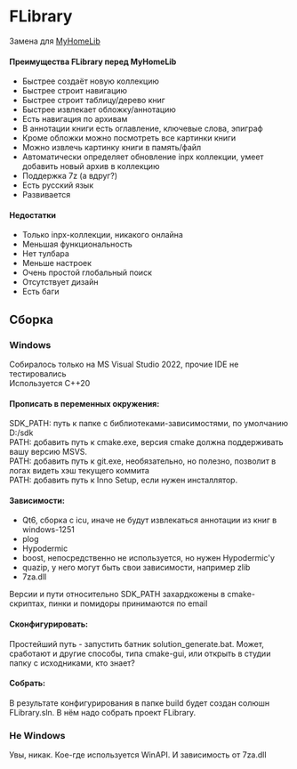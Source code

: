# FLibrary

Замена для [MyHomeLib](https://github.com/OleksiyPenkov/MyHomeLib)

#### Преимущества FLibrary перед MyHomeLib
* Быстрее создаёт новую коллекцию
* Быстрее строит навигацию
* Быстрее строит таблицу/дерево книг
* Быстрее извлекает обложку/аннотацию
* Есть навигация по архивам
* В аннотации книги есть оглавление, ключевые слова, эпиграф
* Кроме обложки можно посмотреть все картинки книги
* Можно извлечь картинку книги в память/файл
* Автоматически определяет обновление inpx коллекции, умеет добавить новый архив в коллекцию
* Поддержка 7z (а вдруг?)
* Есть русский язык
* Развивается
#### Недостатки
* Только inpx-коллекции, никакого онлайна
* Меньшая функциональность
* Нет тулбара
* Меньше настроек
* Очень простой глобальный поиск
* Отсутствует дизайн
* Есть баги

## Сборка  
### Windows  
Собиралось только на MS Visual Studio 2022, прочие IDE не тестировались  
Используется C++20  

#### Прописать в переменных окружения:  
SDK_PATH: путь к папке с библиотеками-зависимостями, по умолчанию D:/sdk  
PATH: добавить путь к cmake.exe, версия cmake должна поддерживать вашу версию MSVS.  
PATH: добавить путь к git.exe, необязательно, но полезно, позволит в логах видеть хэш текущего коммита  
PATH: добавить путь к Inno Setup, если нужен инсталлятор.  

#### Зависимости:  
* Qt6, сборка с icu, иначе не будут извлекаться аннотации из книг в windows-1251  
* plog  
* Hypodermic  
* boost, непосредственно не используется, но нужен Hypodermic'у  
* quazip, у него могут быть свои зависимости, например zlib  
* 7za.dll  

Версии и пути относительно SDK_PATH захардкожены в cmake-скриптах, пинки и помидоры принимаются по email  

#### Сконфигурировать:
Простейший путь - запустить батник solution_generate.bat. Может, сработают и другие способы, типа cmake-gui, или открыть в студии папку с исходниками, кто знает?   

#### Собрать:
В результате конфигурирования в папке build будет создан солюшн FLibrary.sln. В нём надо собрать проект FLibrary.  

### Не Windows  
Увы, никак. Кое-где используется WinAPI. И зависимость от 7za.dll  

